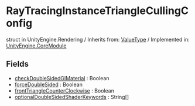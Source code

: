 # RayTracingInstanceTriangleCullingConfig
struct in UnityEngine.Rendering
 / Inherits from: <a href="https://docs.unity3d.com/6000.0/Documentation/ScriptReference/ValueType.html">ValueType</a> / Implemented in: <a href="https://docs.unity3d.com/6000.0/Documentation/ScriptReference/UnityEngine.CoreModule.html">UnityEngine.CoreModule</a>

## Fields
- <a href="https://docs.unity3d.com/6000.0/Documentation/ScriptReference/RayTracingInstanceTriangleCullingConfig-checkDoubleSidedGIMaterial.html">checkDoubleSidedGIMaterial</a> : Boolean
- <a href="https://docs.unity3d.com/6000.0/Documentation/ScriptReference/RayTracingInstanceTriangleCullingConfig-forceDoubleSided.html">forceDoubleSided</a> : Boolean
- <a href="https://docs.unity3d.com/6000.0/Documentation/ScriptReference/RayTracingInstanceTriangleCullingConfig-frontTriangleCounterClockwise.html">frontTriangleCounterClockwise</a> : Boolean
- <a href="https://docs.unity3d.com/6000.0/Documentation/ScriptReference/RayTracingInstanceTriangleCullingConfig-optionalDoubleSidedShaderKeywords.html">optionalDoubleSidedShaderKeywords</a> : String[]
